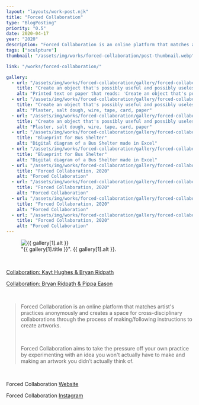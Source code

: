 ```yaml
---
layout: "layouts/work-post.njk"
title: "Forced Collaboration"
type: "BlogPosting"
priority: "0.5"
date: 2020-04-17
year: "2020"
description: "Forced Collaboration is an online platform that matches artist's practices anonymously and creates a space for cross-disciplinary collaborations through the process of making/following instructions to create artworks."
tags: ["sculpture"]
thumbnail: "/assets/img/works/forced-collaboration/post-thumbnail.webp"

link: "/works/forced-collaboration/"

gallery:
  - url: "/assets/img/works/forced-collaboration/gallery/forced-collaboration-1.webp"
    title: "Create an object that's possibly useful and possibly useless but definitely beautiful"
    alt: "Printed text on paper that reads: 'Create an object that's possibly useful and possibly useless but definitely beautiful'"
  - url: "/assets/img/works/forced-collaboration/gallery/forced-collaboration-2.webp"
    title: "Create an object that's possibly useful and possibly useless but definitely beautiful"
    alt: "Plaster, salt dough, wire, tape, card, paper"
  - url: "/assets/img/works/forced-collaboration/gallery/forced-collaboration-3.png"
    title: "Create an object that's possibly useful and possibly useless but definitely beautiful"
    alt: "Plaster, salt dough, wire, tape, card, paper"
  - url: "/assets/img/works/forced-collaboration/gallery/forced-collaboration-3.webp"
    title: "Blueprint for Bus Shelter"
    alt: "Digital diagram of a Bus Shelter made in Excel"
  - url: "/assets/img/works/forced-collaboration/gallery/forced-collaboration-4.webp"
    title: "Blueprint for Bus Shelter"
    alt: "Digital diagram of a Bus Shelter made in Excel"
  - url: "/assets/img/works/forced-collaboration/gallery/forced-collaboration-5.webp"
    title: "Forced Collaboration, 2020"
    alt: "Forced Collaboration"
  - url: "/assets/img/works/forced-collaboration/gallery/forced-collaboration-6.webp"
    title: "Forced Collaboration, 2020"
    alt: "Forced Collaboration"
  - url: "/assets/img/works/forced-collaboration/gallery/forced-collaboration-7.webp"
    title: "Forced Collaboration, 2020"
    alt: "Forced Collaboration"
  - url: "/assets/img/works/forced-collaboration/gallery/forced-collaboration-8.webp"
    title: "Forced Collaboration, 2020"
    alt: "Forced Collaboration"
---
```


<figure class="main-article__figure">
    <img src="{{ gallery[1].url  }}" alt="{{ gallery[1].alt }}" title="{{ gallery[1].title }}">
        <figcaption>
            "{{ gallery[1].title }}". {{ gallery[1].alt }}.
        </figcaption>
</figure>

<br>

<p><i class="fa-solid fa-star-of-life icon-accent"></i> <a href="https://www.forcedcollaboration.org/Kayt-Hughes-and-Bryan-Ridpath">Collaboration: Kayt Hughes & Bryan Ridpath</a> <sup><i class="fa-solid fa-arrow-up-right-from-square icon-grey"></i></sup></p>
<p><i class="fa-solid fa-star-of-life icon-accent"></i> <a href="https://forcedcollaboration.org/Bryan-Ridpath-and-Pippa-Eason">Collaboration: Bryan Ridpath & Pippa Eason</a> <sup><i class="fa-solid fa-arrow-up-right-from-square icon-grey"></i></sup></p>

<br>

<blockquote>
<p>Forced Collaboration is an online platform that matches artist's practices anonymously and creates a space for cross-disciplinary collaborations through the process of making/following instructions to create artworks.</p>

<br>

<p>Forced Collaboration aims to take the pressure off your own practice by experimenting with an idea you won't actually have to make and making an artwork you didn’t actually think of.</p>
</blockquote>

<br>

<p><i class="fa-solid fa-star-of-life icon-accent"></i> Forced Collaboration <a href="https://www.forcedcollaboration.org/">Website</a> <sup><i class="fa-solid fa-arrow-up-right-from-square icon-grey"></i></sup></p>
<p><i class="fa-solid fa-star-of-life icon-accent"></i> Forced Collaboration <a href="https://www.instagram.com/forcedcollaboration_/">Instagram</a> <sup><i class="fa-solid fa-arrow-up-right-from-square icon-grey"></i></sup></p>

<br>
<br>